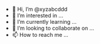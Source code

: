 - 👋 Hi, I’m @xyzabcddd
- 👀 I’m interested in ...
- 🌱 I’m currently learning ...
- 💞️ I’m looking to collaborate on ...
- 📫 How to reach me ...

<!---
xyzabcddd/xyzabcddd is a ✨ special ✨ repository because its `README.md` (this file) appears on your GitHub profile.
You can click the Preview link to take a look at your changes.
--->
